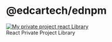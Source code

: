 # @edcartech/ednpm

<a href="https://github.com/edcarlos-92/ednpm"><img alt="My private project react Library" src="https://img.shields.io/badge/npm-v1.0.0-blue"></a>
</br>
React Private Project Library
